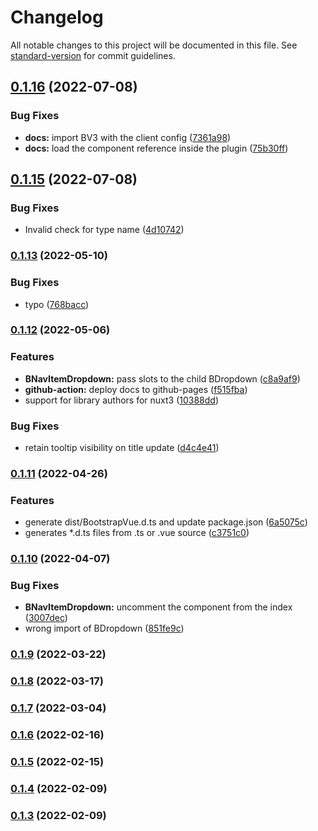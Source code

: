 # Changelog

All notable changes to this project will be documented in this file. See [standard-version](https://github.com/conventional-changelog/standard-version) for commit guidelines.

## [0.1.16](https://github.com/cdmoro/bootstrap-vue-3/compare/v0.1.15...v0.1.16) (2022-07-08)


### Bug Fixes

* **docs:** import BV3 with the client config ([7361a98](https://github.com/cdmoro/bootstrap-vue-3/commit/7361a98c8a3c2c04891828c1a9f90412349d7fbb))
* **docs:** load the component reference inside the plugin ([75b30ff](https://github.com/cdmoro/bootstrap-vue-3/commit/75b30ffb59e84f864b9c126a1996eb6e1d3c561d))

## [0.1.15](https://github.com/cdmoro/bootstrap-vue-3/compare/v0.1.14...v0.1.15) (2022-07-08)


### Bug Fixes

* Invalid check for type name ([4d10742](https://github.com/cdmoro/bootstrap-vue-3/commit/4d107425e195676fbfe35e16a40192ae10224489))

### [0.1.13](https://github.com/cdmoro/bootstrap-vue-3/compare/v0.1.12...v0.1.13) (2022-05-10)

### Bug Fixes

- typo ([768bacc](https://github.com/cdmoro/bootstrap-vue-3/commit/768bacc546c8588e09b65ca1c600f3bf7af28fce))

### [0.1.12](https://github.com/cdmoro/bootstrap-vue-3/compare/v0.1.11...v0.1.12) (2022-05-06)

### Features

- **BNavItemDropdown:** pass slots to the child BDropdown ([c8a9af9](https://github.com/cdmoro/bootstrap-vue-3/commit/c8a9af9831008bfbaf392bca8aeb54f7373ae131))
- **github-action:** deploy docs to github-pages ([f515fba](https://github.com/cdmoro/bootstrap-vue-3/commit/f515fba3947931743c16831d622715b48bea53d6))
- support for library authors for nuxt3 ([10388dd](https://github.com/cdmoro/bootstrap-vue-3/commit/10388dddc0a484ec6e8b90676dbb3cc3a095406b))

### Bug Fixes

- retain tooltip visibility on title update ([d4c4e41](https://github.com/cdmoro/bootstrap-vue-3/commit/d4c4e4110017b4186e29e49300b2e574141f9ae2))

### [0.1.11](https://github.com/cdmoro/bootstrap-vue-3/compare/v0.1.10...v0.1.11) (2022-04-26)

### Features

- generate dist/BootstrapVue.d.ts and update package.json ([6a5075c](https://github.com/cdmoro/bootstrap-vue-3/commit/6a5075c392169c9efc7e24393fa4753092627813))
- generates \*.d.ts files from .ts or .vue source ([c3751c0](https://github.com/cdmoro/bootstrap-vue-3/commit/c3751c09e50cc3e48bca7b1d6bf05cf6333ab94e))

### [0.1.10](https://github.com/cdmoro/bootstrap-vue-3/compare/v0.1.9...v0.1.10) (2022-04-07)

### Bug Fixes

- **BNavItemDropdown:** uncomment the component from the index ([3007dec](https://github.com/cdmoro/bootstrap-vue-3/commit/3007dec442fa23f2a5a4012b4ef40b621ea9f5bf))
- wrong import of BDropdown ([851fe9c](https://github.com/cdmoro/bootstrap-vue-3/commit/851fe9c70880dce4f4b85c0f945679a08a2abf24))

### [0.1.9](https://github.com/cdmoro/bootstrap-vue-3/compare/v0.1.8...v0.1.9) (2022-03-22)

### [0.1.8](https://github.com/cdmoro/bootstrap-vue-3/compare/v0.1.7...v0.1.8) (2022-03-17)

### [0.1.7](https://github.com/cdmoro/bootstrap-vue-3/compare/v0.1.6...v0.1.7) (2022-03-04)

### [0.1.6](https://github.com/cdmoro/bootstrap-vue-3/compare/v0.1.5...v0.1.6) (2022-02-16)

### [0.1.5](https://github.com/cdmoro/bootstrap-vue-3/compare/v0.1.4...v0.1.5) (2022-02-15)

### [0.1.4](https://github.com/cdmoro/bootstrap-vue-3/compare/v0.1.3...v0.1.4) (2022-02-09)

### [0.1.3](https://github.com/cdmoro/bootstrap-vue-3/compare/v0.1.2...v0.1.3) (2022-02-09)
